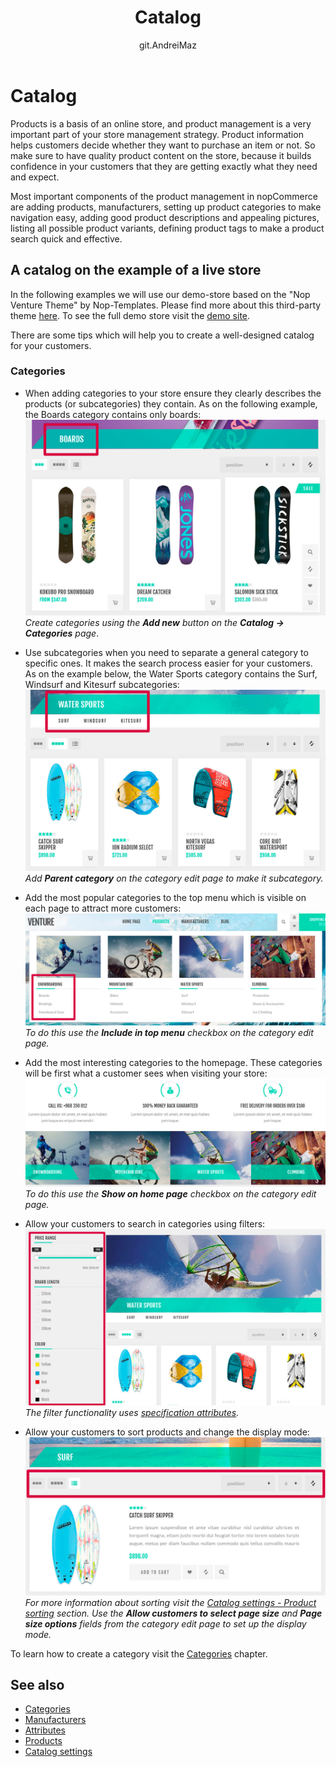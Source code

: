 ﻿---
title: Catalog
uid: en/running-your-store/catalog/index
author: git.AndreiMaz
contributors: git.exileDev, git.dunaenko, git.IvanIvanIvanov, git.mariannk
---

# Catalog

Products is a basis of an online store, and product management is a very important part of your store management strategy. Product information helps customers decide whether they want to purchase an item or not. So make sure to have quality product content on the store, because it builds confidence in your customers that they are getting exactly what they need and expect.

Most important components of the product management in nopCommerce are adding products, manufacturers, setting up product categories to make navigation easy, adding good product descriptions and appealing pictures, listing all possible product variants, defining product tags to make a product search quick and effective.

## A catalog on the example of a live store
In the following examples we will use our demo-store based on the "Nop Venture Theme" by Nop-Templates. Please find more about this third-party theme [here](https://www.nopcommerce.com/nop-venture-theme-14-plugins-nop-templatescom).
To see the full demo store visit the [demo site](https://frontend.nopcommerce.com/?choosetheme=2). 

There are some tips which will help you to create a well-designed catalog for your customers.

### Categories

- When adding categories to your store ensure they clearly describes the products (or subcategories) they contain. As on the following example, the Boards category contains only boards:
	![Category](_static/index/category.jpg)
	*Create categories using the **Add new** button on the **Catalog → Categories** page*.

- Use subcategories when you need to separate a general category to specific ones. It makes the search process easier for your customers. As on the example below, the Water Sports category contains the Surf, Windsurf and Kitesurf
subcategories:
	![Subcategories](_static/index/subcategories.jpg)
	*Add **Parent category** on the category edit page to make it subcategory.*

- Add the most popular categories to the top menu which is visible on each page to attract more customers:
	![Categories](_static/index/categories.jpg)
	*To do this use the **Include in top menu** checkbox on the category edit page.*

- Add the most interesting categories to the homepage. These categories will be first what a customer sees when visiting your store:
	![Homepage categories](_static/index/homepage-categories.jpg)
	*To do this use the **Show on home page** checkbox on the category edit page.*

- Allow your customers to search in categories using filters:
	![Filters](_static/index/filters.jpg)
	*The filter functionality uses [specification attributes](xref:en/running-your-store/catalog/products/specification-attributes).*

- Allow your customers to sort products and change the display mode: 
	![Sort](_static/index/sort.jpg)
	*For more information about sorting visit the [Catalog settings - Product sorting](xref:en/running-your-store/catalog/catalog-settings#product-sorting) section. Use the **Allow customers to select page size** and **Page size options** fields from the category edit page to set up the display mode.*

To learn how to create a category visit the [Categories](xref:en/running-your-store/catalog/categories) chapter.

## See also

* [Categories](xref:en/running-your-store/catalog/categories)
* [Manufacturers](xref:en/running-your-store/catalog/manufacturers)
* [Attributes](xref:en/running-your-store/catalog/products/product-attributes)
* [Products](xref:en/running-your-store/catalog/products/index)
* [Catalog settings](xref:en/running-your-store/catalog/catalog-settings)
